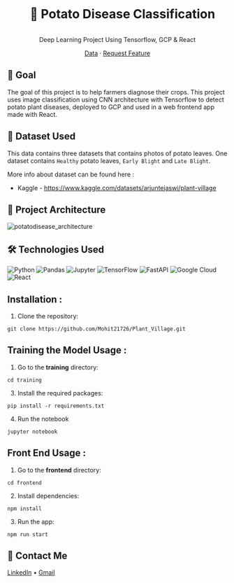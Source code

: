 <div align="center">
  <div id="user-content-toc">
    <ul>
      <summary><h1 style="display: inline-block;">🥔 Potato Disease Classification</h1></summary>
    </ul>
  </div>
  
  <p>Deep Learning Project Using Tensorflow, GCP & React </p>
    <a href="https://www.kaggle.com/datasets/arjuntejaswi/plant-village" target="_blank">Data</a>
    ·
    <a href="https://github.com/Hamagistral/Potato-Disease-Classification/issues" target="_blank">Request Feature</a>
</div>

## 🎯 Goal 

The goal of this project is to help farmers diagnose their crops. This project uses image classification using CNN architecture with Tensorflow to detect potato plant diseases, deployed to GCP and used in a web frontend app made with React.

## 💾 Dataset Used  

This data contains three datasets that contains photos of potato leaves. One dataset contains `Healthy` potato leaves, `Early Blight` and `Late Blight`.

More info about dataset can be found here :

- Kaggle - https://www.kaggle.com/datasets/arjuntejaswi/plant-village

## 📝 Project Architecture

![potatodisease_architecture](https://github.com/Hamagistral/Potato-Disease-Classification/assets/66017329/ec0ae211-bd26-4b7c-9115-641bb0dc1084)

## 🛠️ Technologies Used

![Python](https://img.shields.io/badge/python-3670A0?style=for-the-badge&logo=python&logoColor=ffdd54)
![Pandas](https://img.shields.io/badge/pandas-%23150458.svg?style=for-the-badge&logo=pandas&logoColor=white)
![Jupyter](https://img.shields.io/badge/Made%20with-Jupyter-orange?style=for-the-badge&logo=Jupyter)
![TensorFlow](https://img.shields.io/badge/TensorFlow-FF6F00?style=for-the-badge&logo=tensorflow&logoColor=white)
![FastAPI](https://img.shields.io/badge/FastAPI-005571?style=for-the-badge&logo=fastapi)
![Google Cloud](https://img.shields.io/badge/Google_Cloud-4285F4?style=for-the-badge&logo=google-cloud&logoColor=white)
![React](https://img.shields.io/badge/react-%2320232a.svg?style=for-the-badge&logo=react&logoColor=%2361DAFB)

## Installation :

1. Clone the repository:

`git clone https://github.com/Mohit21726/Plant_Village.git`

## Training the Model Usage :

1. Go to the **training** directory:

`cd training`

3. Install the required packages:

`pip install -r requirements.txt`

4. Run the notebook

`jupyter notebook`

## Front End Usage :

1. Go to the **frontend** directory:

`cd frontend`

2. Install dependencies:

`npm install`

3. Run the app:

`npm run start`

## 📨 Contact Me

[LinkedIn](https://www.linkedin.com/in/mohitnimje/) •
[Gmail](mohit1746291@gmail.com)
